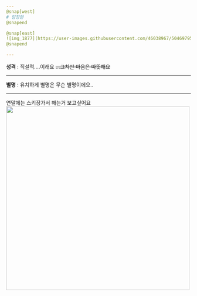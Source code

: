 ```yaml
---
@snap[west]
# 임정현
@snapend

@snap[east]
![img_1877](https://user-images.githubusercontent.com/46038967/50469795-5d624380-09f1-11e9-9730-882c5a0ebd70.PNG)
@snapend

---
```

**성격** : 직설적....이래요
~~...그치만 마음은 따뜻해요~~

---
**별명** : 유치하게 별명은 무슨 별명이에요..

---
연말에는 스키장가서 해는거 보고싶어요
<img src="http://www.sapporo.travel/cms/wp-content/uploads/2013/12/032-1200x600.jpg" width=500>
